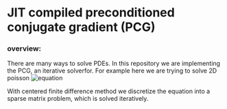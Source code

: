 # JIT compiled preconditioned conjugate gradient (PCG)

### overview: 
There are many ways to solve PDEs. In this repository we are implementing the PCG, an iterative solverfor. For example here we are trying to solve 2D poisson ![equation](https://latex.codecogs.com/svg.latex?-\nabla^2%20u%20=%20b%20\quad%20\text{in}%20\quad%20\Omega%20\subset%20\mathbb{R}^2)

With centered finite difference method we discretize the equation into a sparse matrix problem, which is solved iteratively.